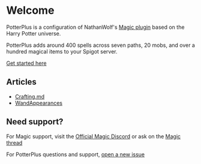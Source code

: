 # Welcome

PotterPlus is a configuration of NathanWolf's [Magic plugin](https://github.com/elBukkit/MagicPlugin) based on the Harry Potter universe.

PotterPlus adds around 400 spells across seven paths, 20 mobs, and over a hundred magical items to your Spigot server.

[Get started here](https://tsgrissom.github.io/PotterPlus/GettingStarted)

## Articles

* [Crafting.md](./Crafting.md)
* [WandAppearances](./WandAppearances)

## Need support?

For Magic support, visit the [Official Magic Discord](https://discord.gg/mTqvSqp) or ask on the [Magic thread](https://www.spigotmc.org/threads/magic.28645/)

For PotterPlus questions and support, [open a new issue](https://github.com/tsgrissom/PotterPlus/issues)
